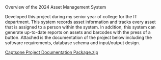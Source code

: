 Overview of the 2024 Asset Management System

Developed this project during my senior year of college for the IT department. This system records asset information and tracks every asset that is assigned to a person within the system. 
In addition, this system can generate up-to-date reports on assets and barcodes with the press of a button. Attached is the documentation of the project below including the software requirements, database schema and input/output design. 

[Captsone Project Documentation Package.zip](https://github.com/user-attachments/files/16853307/Captsone.Project.Documentation.Package.zip)
